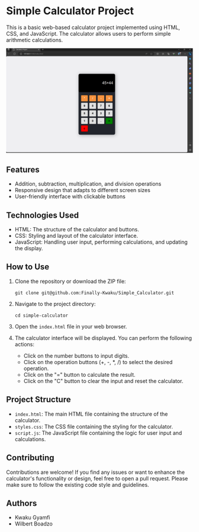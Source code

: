 # Simple Calculator Project

This is a basic web-based calculator project implemented using HTML, CSS, and JavaScript. The calculator allows users to perform simple arithmetic calculations.

![Calculator Preview](calculator-preview.png)

## Features

- Addition, subtraction, multiplication, and division operations
- Responsive design that adapts to different screen sizes
- User-friendly interface with clickable buttons

## Technologies Used

- HTML: The structure of the calculator and buttons.
- CSS: Styling and layout of the calculator interface.
- JavaScript: Handling user input, performing calculations, and updating the display.

## How to Use

1. Clone the repository or download the ZIP file:
   ```
   git clone git@github.com:Finally-Kwaku/Simple_Calculator.git
   ```

2. Navigate to the project directory:
   ```
   cd simple-calculator
   ```

3. Open the `index.html` file in your web browser.

4. The calculator interface will be displayed. You can perform the following actions:
   - Click on the number buttons to input digits.
   - Click on the operation buttons (+, -, *, /) to select the desired operation.
   - Click on the "=" button to calculate the result.
   - Click on the "C" button to clear the input and reset the calculator.

## Project Structure

- `index.html`: The main HTML file containing the structure of the calculator.
- `styles.css`: The CSS file containing the styling for the calculator.
- `script.js`: The JavaScript file containing the logic for user input and calculations.

## Contributing

Contributions are welcome! If you find any issues or want to enhance the calculator's functionality or design, feel free to open a pull request. Please make sure to follow the existing code style and guidelines.

## Authors

- Kwaku Gyamfi
- Wilbert Boadzo